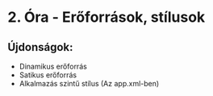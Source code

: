 # 2. Óra - Erőforrások, stílusok

## Újdonságok:
- Dinamikus erőforrás
- Satikus erőforrás
- Alkalmazás szintű stílus (Az app.xml-ben)
